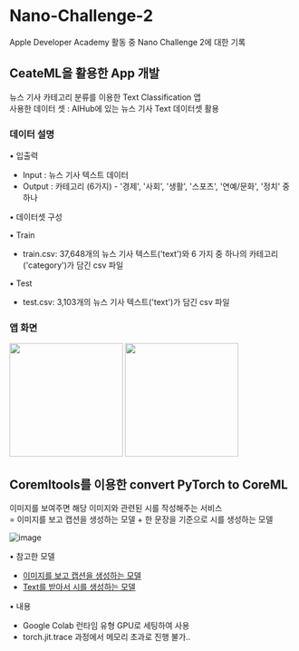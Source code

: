 # Nano-Challenge-2
Apple Developer Academy 활동 중 Nano Challenge 2에 대한 기록

## CeateML을 활용한 App 개발
뉴스 기사 카테고리 분류를 이용한 Text Classification 앱  
사용한 데이터 셋 : AIHub에 있는 뉴스 기사 Text 데이터셋 활용

### 데이터 설명
• 입출력
- Input : 뉴스 기사 텍스트 데이터
- Output : 카테고리 (6가지) - '경제', '사회', '생활', '스포츠', '연예/문화', '정치' 중 하나
 
• 데이터셋 구성
 
• Train
- train.csv: 37,648개의 뉴스 기사 텍스트('text')와 6 가지 중 하나의 카테고리('category')가 담긴 csv 파일
 
• Test
- test.csv: 3,103개의 뉴스 기사 텍스트('text')가 담긴 csv 파일

### 앱 화면
<p>
<img width="200" src="https://user-images.githubusercontent.com/29690062/192279304-686e7451-e5ff-4fd2-bf43-b0b3bdb6cc71.png">
<img width="200" src="https://user-images.githubusercontent.com/29690062/192280595-2706fd63-83e4-4ab0-8bea-db1bdb642d55.png">
</p>

## Coremltools를 이용한 convert PyTorch to CoreML
이미지를 보여주면 해당 이미지와 관련된 시를 작성해주는 서비스  
= 이미지를 보고 캡션을 생성하는 모델 + 한 문장을 기준으로 시를 생성하는 모델 

![image](https://user-images.githubusercontent.com/29690062/192280323-0a142dab-2737-4886-a1f8-926c1666b35b.png)


• 참고한 모델  
- [이미지를 보고 캡션을 생성하는 모델](https://huggingface.co/ddobokki/vision-encoder-decoder-vit-gpt2-coco-ko)
- [Text를 받아서 시를 생성하는 모델](https://huggingface.co/ddobokki/gpt2_poem)

• 내용  
- Google Colab 런타임 유형 GPU로 세팅하여 사용
- torch.jit.trace 과정에서 메모리 초과로 진행 불가..
